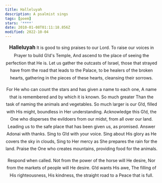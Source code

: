 ```yaml
---
title: Halleluyah
description: A psalmist sings
tags: [poem]
stars: '****'
date: 2010-01-08T01:11:18.856Z
modified: 2022-10-04
---
```


<div style="text-align: center; line-height: 1.75">

<span style="font-weight: bold; font-size: 120%">Halleluyah</span>
It is good to sing praises to our Lord.
To raise our voices in Prayer to build G!d's Temple,
And ascend to the place of seeing the perfection that He is.
Let us gather the outcasts of Israel,
those that strayed have from the road that leads to the Palace,
to be healers of the broken hearts,
gathering in the pieces of these hearts,
cleansing their sorrows.

For He who can count the stars and has given a name to each one,
A name that is remembered and by which it is known. So much greater
Than the task of naming the animals and vegetables.
So much larger is our G!d, filled with His might, boundless in Her understanding.
Acknowledge this G!d,
the One who disperses the evildoers from our midst, from all over our land.
Leading us to the safe place that has been given us, as promised.
Answer Adonai with thanks.
Sing to G!d with your voice.
Sing about His glory as He covers the sky in clouds,
Sing to Her mercy as She prepares the rain for the land.
Praise the One who creates mountains,
providing food for the animals.

Respond when called.
Not from the power of the horse will He desire,
Nor from the markets of people will He desire.
G!d wants His awe,
The filling of His righteousness, His kindness, the straight road to
a Peace that is full.

</div>
